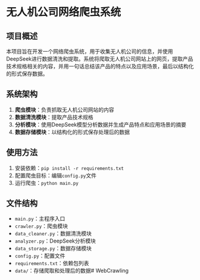 # 无人机公司网络爬虫系统

## 项目概述
本项目旨在开发一个网络爬虫系统，用于收集无人机公司的信息，并使用DeepSeek进行数据清洗和提取。系统将爬取无人机公司网站上的网页，提取产品技术规格相关的内容，并用一句话总结该产品的特点以及应用场景，最后以结构化的形式保存数据。

## 系统架构
1. **爬虫模块**：负责抓取无人机公司网站的内容
2. **数据清洗模块**：提取产品技术规格
3. **分析模块**：使用DeepSeek模型分析数据并生成产品特点和应用场景的摘要
4. **数据存储模块**：以结构化的形式保存处理后的数据

## 使用方法
1. 安装依赖：`pip install -r requirements.txt`
2. 配置爬虫目标：编辑`config.py`文件
3. 运行爬虫：`python main.py`

## 文件结构
- `main.py`：主程序入口
- `crawler.py`：爬虫模块
- `data_cleaner.py`：数据清洗模块
- `analyzer.py`：DeepSeek分析模块
- `data_storage.py`：数据存储模块
- `config.py`：配置文件
- `requirements.txt`：依赖包列表
- `data/`：存储爬取和处理后的数据# WebCrawling

